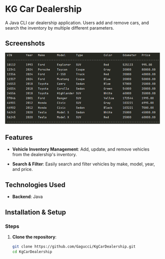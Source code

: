 # KG Car Dealership

A Java CLI car dealership application. Users add and remove cars, and search the inventory by multiple different parameters.


## Screenshots
<img src="./Screenshot 2025-05-15 150321.png">

## Features

- **Vehicle Inventory Management**: Add, update, and remove vehicles from the dealership's inventory.

- **Search & Filter**: Easily search and filter vehicles by make, model, year, and price.

## Technologies Used

- **Backend**: Java

## Installation & Setup
### Steps
1. **Clone the repository**:
   ```sh
   git clone https://github.com/Gagucci/KgCarDealership.git
   cd KgCarDealership
